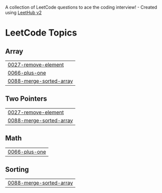 A collection of LeetCode questions to ace the coding interview! - Created using [LeetHub v2](https://github.com/arunbhardwaj/LeetHub-2.0)
<!---LeetCode Topics Start-->
# LeetCode Topics
## Array
|  |
| ------- |
| [0027-remove-element](https://github.com/Sivabalakrishnan161310/Leetcode_problems/tree/master/0027-remove-element) |
| [0066-plus-one](https://github.com/Sivabalakrishnan161310/Leetcode_problems/tree/master/0066-plus-one) |
| [0088-merge-sorted-array](https://github.com/Sivabalakrishnan161310/Leetcode_problems/tree/master/0088-merge-sorted-array) |
## Two Pointers
|  |
| ------- |
| [0027-remove-element](https://github.com/Sivabalakrishnan161310/Leetcode_problems/tree/master/0027-remove-element) |
| [0088-merge-sorted-array](https://github.com/Sivabalakrishnan161310/Leetcode_problems/tree/master/0088-merge-sorted-array) |
## Math
|  |
| ------- |
| [0066-plus-one](https://github.com/Sivabalakrishnan161310/Leetcode_problems/tree/master/0066-plus-one) |
## Sorting
|  |
| ------- |
| [0088-merge-sorted-array](https://github.com/Sivabalakrishnan161310/Leetcode_problems/tree/master/0088-merge-sorted-array) |
<!---LeetCode Topics End-->